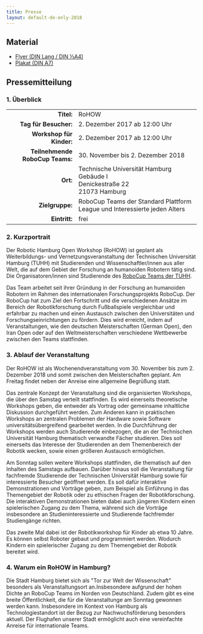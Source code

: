 ```yaml
---
title: Presse
layout: default-de-only-2018
---
```


## Material

- [Flyer (DIN Lang / DIN ⅓A4)](/assets/img/Flyer2017.pdf)
- [Plakat (DIN A7)](/assets/img/Plakat2017.pdf)

## Pressemitteilung
### 1. Überblick

|                                 |                                                                                        |
| ----------:                     | :------                                                                                |
| **Titel:**                      | RoHOW                                                                                  |
| **Tag für Besucher:**           | 2. Dezember 2017 ab 12:00 Uhr                                                          |
| **Workshop für Kinder:**        | 2. Dezember 2017 ab 12:00 Uhr                                                          |
| **Teilnehmende RoboCup Teams:** | 30. November bis 2. Dezember 2018                                                      |
| **Ort:**                        | Technische Universität Hamburg <br> Gebäude I <br> Denickestraße 22 <br> 21073 Hamburg |
| **Zielgruppe:**                 | RoboCup Teams der Standard Plattform League und Interessierte jeden Alters             |
| **Eintritt:**                   | frei                                                                                   |

### 2. Kurzportrait

Der Robotic Hamburg Open Workshop (RoHOW) ist geplant als Weiterbildungs- und
Vernetzungsveranstaltung der Technischen Universität Hamburg (TUHH) mit
Studierenden und Wissenschaftler/innen aus aller Welt, die auf dem Gebiet der
Forschung an humanoiden Robotern tätig sind. Die Organisatoren/innen sind
Studierende des [RoboCup Teams der TUHH](https://www.hulks.de).

Das Team arbeitet seit ihrer Gründung in der Forschung an humanoiden Robotern im
Rahmen des internationalen Forschungsprojekts RoboCup. Der RoboCup hat zum Ziel
den Fortschritt und die verschiedenen Ansätze im Bereich der Robotikforschung
durch Fußballspiele vergleichbar und erfahrbar zu machen und einen Austausch
zwischen den Universitäten und Forschungseinrichtungen zu fördern. Dies wird
erreicht, indem auf Veranstaltungen, wie den deutschen Meisterschaften (German
Open), den Iran Open oder auf den Weltmeisterschaften verschiedene
Wettbewerbe zwischen den Teams stattfinden.

### 3. Ablauf der Veranstaltung

Der RoHOW ist als Wochenendveranstaltung vom 30. November bis zum 2. Dezember 2018 
und somit zwischen den Meisterschaften geplant. Am Freitag findet neben der Anreise 
eine allgemeine Begrüßung statt.

Das zentrale Konzept der Veranstaltung sind die organisierten Workshops, die
über den Samstag verteilt stattfinden. Es wird einerseits theoretische Workshops
geben, die entweder als Vortrag oder gemeinsame inhaltliche Diskussion
durchgeführt werden. Zum Anderen kann in praktischen Workshops an zentralen
Problemen der Hardware sowie Software universitätsübergreifend gearbeitet
werden. In die Durchführung der Workshops werden auch Studierende einbezogen,
die an der Technischen Universität Hamburg thematisch verwandte Fächer
studieren. Dies soll einerseits das Interesse der Studierenden an dem
Themenbereich der Robotik wecken, sowie einen größeren Austausch ermöglichen.

Am Sonntag sollen weitere Workshops stattfinden, die thematisch auf den Inhalten
des Samstags aufbauen. Darüber hinaus soll die Veranstaltung für fachfremde
Studierende der Technischen Universität Hamburg sowie für interessierte Besucher
geöffnet werden. Es soll dafür interaktive Demonstrationen und Vorträge geben, zum Beispiel als
Einführung in das Themengebiet der Robotik oder zu ethischen Fragen der
Robotikforschung. Die interaktiven Demonstrationen bieten dabei auch jüngeren
Kindern einen spielerischen Zugang zu dem Thema, während sich die Vorträge
insbesondere an Studieninteressierte und Studierende fachfremder Studiengänge
richten.

Das zweite Mal dabei ist der Robotikworkshop für Kinder ab etwa 10 Jahre. Es können
selbst Roboter gebaut und programmiert werden. Wodurch Kindern ein spielerischer
Zugang zu dem Themengebiet der Robotik bereitet wird.

### 4. Warum ein RoHOW in Hamburg?

Die Stadt Hamburg bietet sich als "Tor zur Welt der Wissenschaft" besonders als
Veranstaltungsort an.Insbesondere aufgrund der hohen Dichte an RoboCup Teams im
Norden von Deutschland. Zudem gibt es eine breite Öffentlichkeit, die für die
Veranstaltunge am Sonntag gewonnen werden kann. Insbesondere im Kontext von
Hamburg als Technologiestandort ist der Bezug zur Nachwuchsförderung besonders
aktuell. Der Flughafen unserer Stadt ermöglicht auch eine vereinfachte Anreise
für internationale Teams.
